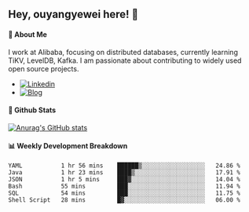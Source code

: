 ## Hey, ouyangyewei here! :wave:

#### :rocket: About Me
I work at Alibaba, focusing on distributed databases, currently learning TiKV, LevelDB, Kafka. I am passionate about contributing to widely used open source projects.

- [![Linkedin](https://img.shields.io/badge/LinkedIn-ouyangyewei-blue)](https://www.linkedin.com/in/ouyangyewei/)
- [![Blog](https://img.shields.io/badge/Blog-yeweiouyang-orange)](https://blog.csdn.net/yeweiouyang)

#### :star2: Github Stats
[![Anurag's GitHub stats](https://github-readme-stats.vercel.app/api?username=ouyangyewei&show_icons=true&cache_seconds=3600&theme=tokyonight)](https://github.com/anuraghazra/github-readme-stats)

#### :bar_chart: Weekly Development Breakdown
<!--START_SECTION:waka-->

```text
YAML           1 hr 56 mins    ██████▒░░░░░░░░░░░░░░░░░░   24.86 %
Java           1 hr 23 mins    ████▒░░░░░░░░░░░░░░░░░░░░   17.91 %
JSON           1 hr 5 mins     ███▓░░░░░░░░░░░░░░░░░░░░░   14.04 %
Bash           55 mins         ███░░░░░░░░░░░░░░░░░░░░░░   11.94 %
SQL            54 mins         ███░░░░░░░░░░░░░░░░░░░░░░   11.75 %
Shell Script   28 mins         █▓░░░░░░░░░░░░░░░░░░░░░░░   06.00 %
```

<!--END_SECTION:waka-->
